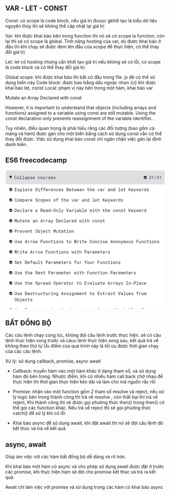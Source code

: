 ## VAR - LET - CONST

Const: có scope là code block, nếu giá trị đưuọc gkhởi tạo là kiểu dữ liệu nguyên thủy thì sẽ không thể cập nhật lại giá trị

Var: khi được khai báo bên trong function thì nó sẽ có scope la function, còn lại thì sẽ có scope là global. Tính năng hosting của var, dù được khai báo ở đâu thi khi chạy sẽ được đem lên đầu của scope để thực hiện, có thể thay đổi giá trị

Let: let có hosting nhưng cần khởi tạo giá trị nếu không sẽ có lỗi, có scope là code block và có thể thay đổi giá trị

Global scope: khi được khai báo thì bất cứ đâu trong file .js đê có thể sử dụng biến này
Code block: được bao bằng dấu ngoặc nhọn {ư} khi được khai báo let, const
Local: phạm vị này bên trong một hàm, khai báo var

Mutate an Array Declared with const

However, it is important to understand that objects (including arrays and functions) assigned to a variable using const are still mutable. Using the const declaration only prevents reassignment of the variable identifier.

Tuy nhiên, điều quan trọng là phải hiểu rằng các đối tượng (bao gồm cả mảng và hàm) được gán cho một biến bằng cách sử dụng const vẫn có thể thay đổi được. Việc sử dụng khai báo const chỉ ngăn chặn việc gán lại định danh biến.

## ES6 freecodecamp

![ES6](./Es6.jpg)

## BẤT ĐỒNG BỘ

Các câu lệnh chạy cùng lúc, không đợi câu lệnh trước thực hiện. sẽ có câu lệnh thực hiện xong trước và câuu lệnh thực hiện xong sau, kết quả trả về không theo thứ tự
Ưu điểm của quá trình này là tối ưu được thời gian chạy của các câu lệnh.

Xử lý: sử dụng callback, promise, async await

- Callback: truyền hàm vào một hàm khác ở dạng tham số, và sử dụng hàm đó bên trong. Nhược điểm, khi có nhiều hàm call back chờ nhau để thực hiện thì thơi gian thực hiện kéo dài và làm cho mã nguồn rắc rối

- Promise: nhận vào một function gồm 2 tham số resolve và reject, nếu xử lý logic bên trong thành công thì trả về resolve , còn thất bại thì trả về reject, Khi thành công thì sẽ được gọi phương thức then() trong then() có thể gọi các function khác. Nếu trả về reject thì sẽ gọi phương thức catch() để xử lý khi có lỗi

- Khai báo async để sử dụng await, khi đặt await thì nó sẽ đợi câu lệnh đó kết thúc và trả về kết quả

## async, await

Giúp àm việc với các hàm bất đồng bộ dễ dàng và rõ hơn.

Khi khai báo một hàm có async và cho phép sử dụng await được đặt ở trước các promise, khi thực hiện hàm sẽ đợi cho promise kết thúc và trả ra kết quả.

Await chỉ làm việc với promise và sử dụng trong các hàm có khai báo async
